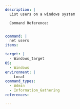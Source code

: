 ```yaml
---
description: |
  List users on a windows system

  Command Reference:


command: |
  net users
items:

target: |
  - Windows_target
OS:
  - Windows
environment: |
  - Local
command_types:
  - Admin
  - Information_Gathering
references:

---
```

